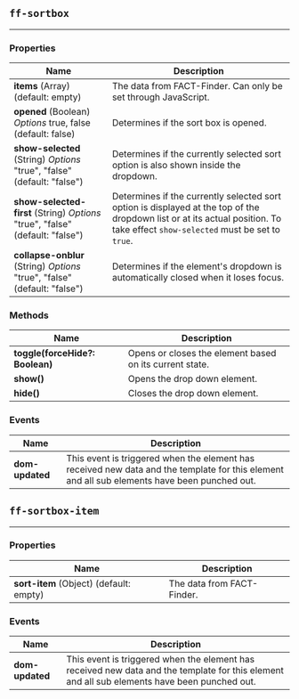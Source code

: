 ## `ff-sortbox`
___
### Properties
| Name | Description |
| ---- | ----------- |
| **items** (Array) (default: empty) | The data from FACT-Finder. Can only be set through JavaScript.|
| **opened** (Boolean) *Options* true, false (default: false) | Determines if the sort box is opened. |
| **show-selected** (String) *Options* "true", "false" (default: "false") | Determines if the currently selected sort option is also shown inside the dropdown. |
| **show-selected-first** (String) *Options* "true", "false" (default: "false") | Determines if the currently selected sort option is displayed at the top of the dropdown list or at its actual position. To take effect `show-selected` must be set to `true`. |
| **collapse-onblur** (String) *Options* "true", "false" (default: "false") | Determines if the element's dropdown is automatically closed when it loses focus. |

### Methods
| Name | Description |
| ---- | ----------- |
| **toggle(forceHide?: Boolean)** | Opens or closes the element based on its current state. |
| **show()** | Opens the drop down element. |
| **hide()** | Closes the drop down element. |

### Events
| Name | Description |
| ---- | ----------- |
| **dom-updated** | This event is triggered when the element has received new data and the template for this element and all sub elements have been punched out. |

## `ff-sortbox-item`
___
### Properties
| Name | Description |
| ---- | ----------- |
| **sort-item** (Object) (default: empty) | The data from FACT-Finder. |

### Events
| Name | Description |
| ---- | ----------- |
| **dom-updated** | This event is triggered when the element has received new data and the template for this element and all sub elements have been punched out. |
